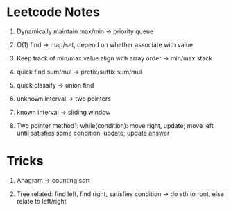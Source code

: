 # Leetcode Notes

1. Dynamically maintain max/min -> priority queue
   
1. O(1) find -> map/set, depend on whether associate with value

1. Keep track of min/max value align with array order -> min/max stack

1. quick find sum/mul -> prefix/suffix sum/mul

1. quick classify -> union find

1. unknown interval -> two pointers

1. known interval -> sliding window

1. Two pointer method1: while(condition): move right, update; move left until satisfies some condition, update; update answer
   
# Tricks

1. Anagram -> counting sort

1. Tree related: find left, find right, satisfies condition -> do sth to root, else relate to left/right